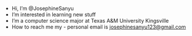 -  Hi, I’m @JosephineSanyu
- I’m interested in learning new stuff 
- I’m a computer science major at Texas A&M University Kingsville 
- How to reach me my - personal email is josephinesanyu123@gmail.com

<!---
JosephineSanyu/JosephineSanyu is a ✨ special ✨ repository because its `README.md` (this file) appears on your GitHub profile.
You can click the Preview link to take a look at your changes.
--->

